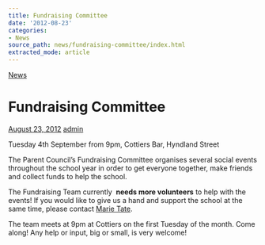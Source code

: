 ```yaml
---
title: Fundraising Committee
date: '2012-08-23'
categories:
- News
source_path: news/fundraising-committee/index.html
extracted_mode: article
---
```

[News](/news/)

# Fundraising Committee

[August 23, 2012](/news/fundraising-committee/) [admin](author/admin/)

Tuesday 4th September from 9pm, Cottiers Bar, Hyndland Street

The Parent Council’s Fundraising Committee organises several social events throughout the school year in order to get everyone together, make friends and collect funds to help the school.

The Fundraising Team currently&nbsp; **needs more volunteers** to help with the events! If you would like to give us a hand and support the school at the same time, please contact [Marie Tate](mailto:marie.tate@ntlworld.com).

The team meets at 9pm at Cottiers on the first Tuesday of the month. Come along! Any help or input, big or small, is very welcome!
